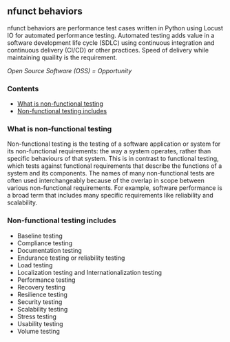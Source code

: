 ## nfunct behaviors
[//]: # (<img src="https://th.bing.com/th/id/OIP.iHbPgMP5K4WWaP2RDBD37wHaHa?w=148&h=180&c=7&o=5&pid=1.7" height="60" width="60">)

nfunct behaviors are performance test cases written in Python using Locust IO for
automated performance testing. Automated testing adds value in a software development life cycle (SDLC) using continuous integration and continuous delivery
(CI/CD) or other practices. Speed of delivery while maintaining quaility is the
requirement.

*Open Source Software (OSS) = Opportunity*

### Contents

  * [What is non-functional testing][what_is_non-functional_testing]
  * [Non-functional testing includes][includes]

### What is non-functional testing

Non-functional testing is the testing of a software application or system for its non-functional requirements: the way a system operates, rather than specific behaviours of that system. This is in contrast to functional testing, which tests against functional requirements that describe the functions of a system and its components. The names of many non-functional tests are often used interchangeably because of the overlap in scope between various non-functional requirements. For example, software performance is a broad term that includes many specific requirements like reliability and scalability.

### Non-functional testing includes

  * Baseline testing
  * Compliance testing
  * Documentation testing
  * Endurance testing or reliability testing
  * Load testing
  * Localization testing and Internationalization testing
  * Performance testing
  * Recovery testing
  * Resilience testing
  * Security testing
  * Scalability testing
  * Stress testing
  * Usability testing
  * Volume testing

[//]: # (These are reference links used in the body of this note and get stripped out when the markdown processor does its job. There is no need to format nicely because it shouldn't be seen. Thanks SO - http://stackoverflow.com/questions/4823468/store-comments-in-markdown-syntax)

  [what_is_non-functional_testing]: <https://github.com/csmiga/nfunct/blob/master/README.md#what-is-non-functional-testing>
  [includes]: <https://github.com/csmiga/nfunct/blob/master/README.md#includes>
